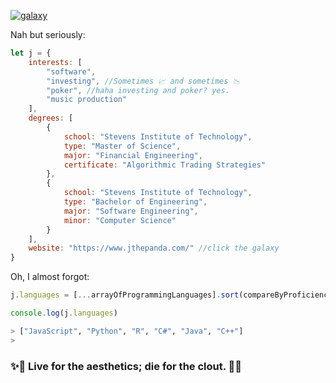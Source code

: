 [![galaxy](https://www.jthepanda.com/img/background/galaxy.png)](https://www.jthepanda.com)

Nah but seriously:

```javascript
let j = {
    interests: [
        "software", 
        "investing", //Sometimes 📈 and sometimes 📉
        "poker", //haha investing and poker? yes. 
        "music production" 
    ],
    degrees: [
        {
            school: "Stevens Institute of Technology",
            type: "Master of Science",
            major: "Financial Engineering",
            certificate: "Algorithmic Trading Strategies"
        },
        {
            school: "Stevens Institute of Technology",
            type: "Bachelor of Engineering",
            major: "Software Engineering",
            minor: "Computer Science"
        }
    ],
    website: "https://www.jthepanda.com/" //click the galaxy
}
```

Oh, I almost forgot: 

```javascript
j.languages = [...arrayOfProgrammingLanguages].sort(compareByProficiency).splice(0, 6)

console.log(j.languages)
```

```bash
> ["JavaScript", "Python", "R", "C#", "Java", "C++"]
>
```
### ✨🌌 Live for the aesthetics; die for the clout. 🌌✨
